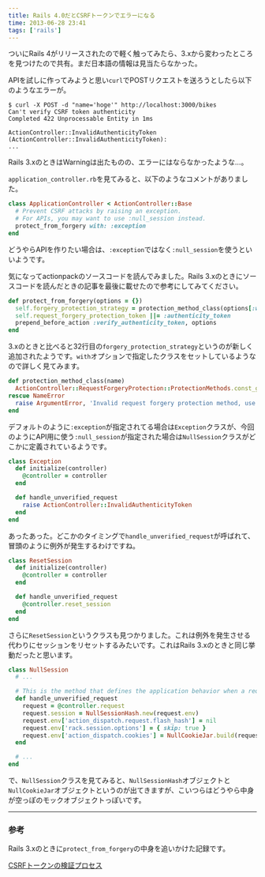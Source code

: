 ```yaml
---
title: Rails 4.0だとCSRFトークンでエラーになる
time: 2013-06-28 23:41
tags: ['rails']
---
```


ついにRails 4がリリースされたので軽く触ってみたら、3.xから変わったところを見つけたので共有。まだ日本語の情報は見当たらなかった。

APIを試しに作ってみようと思い`curl`でPOSTリクエストを送ろうとしたら以下のようなエラーが。

```
$ curl -X POST -d "name='hoge'" http://localhost:3000/bikes
Can't verify CSRF token authenticity
Completed 422 Unprocessable Entity in 1ms

ActionController::InvalidAuthenticityToken (ActionController::InvalidAuthenticityToken):
...
```

Rails 3.xのときはWarningは出たものの、エラーにはならなかったような…。

`application_controller.rb`を見てみると、以下のようなコメントがありました。

```rb:application_controller.rb
class ApplicationController < ActionController::Base
  # Prevent CSRF attacks by raising an exception.
  # For APIs, you may want to use :null_session instead.
  protect_from_forgery with: :exception
end
```

どうやらAPIを作りたい場合は、`:exception`ではなく`:null_session`を使うといいようです。

気になってactionpackのソースコードを読んでみました。Rails 3.xのときにソースコードを読んだときの記事を最後に載せたので参考にしてみてください。

```rb:actionpack-4.0.0/lib/action_controller/metal/request_forgery_protection.rb
def protect_from_forgery(options = {})
  self.forgery_protection_strategy = protection_method_class(options[:with] || :null_session)
  self.request_forgery_protection_token ||= :authenticity_token
  prepend_before_action :verify_authenticity_token, options
end
```

3.xのときと比べると32行目の`forgery_protection_strategy`というのが新しく追加されたようです。`with`オプションで指定したクラスをセットしているようなので詳しく見てみます。

```rb:actionpack-4.0.0/lib/action_controller/metal/request_forgery_protection.rb
def protection_method_class(name)
  ActionController::RequestForgeryProtection::ProtectionMethods.const_get(name.to_s.classify)
rescue NameError
  raise ArgumentError, 'Invalid request forgery protection method, use :null_session, :exception, or :reset_session'
end
```

デフォルトのように`:exception`が指定されてる場合は`Exception`クラスが、今回のようにAPI用に使う`:null_session`が指定された場合は`NullSession`クラスがどこかに定義されているようです。

```rb:actionpack-4.0.0/lib/action_controller/metal/request_forgery_protection.rb
class Exception
  def initialize(controller)
    @controller = controller
  end

  def handle_unverified_request
    raise ActionController::InvalidAuthenticityToken
  end
end
```

あったあった。どこかのタイミングで`handle_unverified_request`が呼ばれて、冒頭のように例外が発生するわけですね。

```rb:actionpack-4.0.0/lib/action_controller/metal/request_forgery_protection.rb
class ResetSession
  def initialize(controller)
    @controller = controller
  end

  def handle_unverified_request
    @controller.reset_session
  end
end
```

さらに`ResetSession`というクラスも見つかりました。これは例外を発生させる代わりにセッションをリセットするみたいです。これはRails 3.xのときと同じ挙動だったと思います。

```rb:actionpack-4.0.0/lib/action_controller/metal/request_forgery_protection.rb
class NullSession
  # ...

  # This is the method that defines the application behavior when a request is found to be unverified.
  def handle_unverified_request
    request = @controller.request
    request.session = NullSessionHash.new(request.env)
    request.env['action_dispatch.request.flash_hash'] = nil
    request.env['rack.session.options'] = { skip: true }
    request.env['action_dispatch.cookies'] = NullCookieJar.build(request)
  end

  # ...
end
```

で、`NullSession`クラスを見てみると、`NullSessionHash`オブジェクトと`NullCookieJar`オブジェクトというのが出てきますが、こいつらはどうやら中身が空っぽのモックオブジェクトっぽいです。

---

### 参考

Rails 3.xのときに`protect_from_forgery`の中身を追いかけた記録です。

[CSRFトークンの検証プロセス](http://qiita.com/naoty_k/items/ce037ea79bb5893f2b89)

